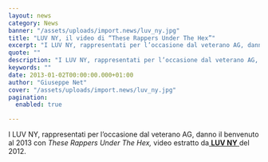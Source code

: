 ```yaml
---
layout: news
category: News
banner: "/assets/uploads/import.news/luv_ny.jpg"
title: "LUV NY, il video di “These Rappers Under The Hex”"
excerpt: "I LUV NY, rappresentati per l’occasione dal veterano AG, danno il benvenuto al  2013 con These Rappers Under The Hex, video estratto da LUV NY del "
quote: ""
description: "I LUV NY, rappresentati per l’occasione dal veterano AG, danno il benvenuto al  2013 con These Rappers Under The Hex, video estratto da LUV NY del "
keywords: ""
date: 2013-01-02T00:00:00.000+01:00
author: "Giuseppe Net"
cover: "/assets/uploads/import.news/luv_ny.jpg"
pagination:
  enabled: true

---
```


I LUV NY, rappresentati per l’occasione dal veterano AG, danno il benvenuto al 2013 con _These Rappers Under The Hex,_ video estratto da[ **LUV NY** ](https://hotmc.com/arrivano-i-luv-ny-ag-oc-roc-marciano-dar-dave-e-kurious/)del 2012.